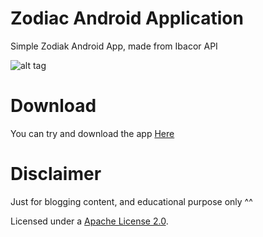 # Zodiac Android Application
Simple Zodiak Android App, made from Ibacor API

![alt tag](https://github.com/zeattacker/ZodiakAndroidApp/blob/master/ss.png?raw=true)

# Download
You can try and download the app [Here](http://bit.ly/SimpleZodiacApp)

# Disclaimer
Just for blogging content, and educational purpose only ^^

Licensed under a [Apache License 2.0](http://www.apache.org/licenses/LICENSE-2.0).

